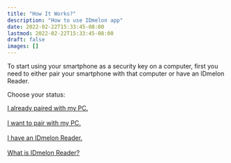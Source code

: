 ```yaml
---
title: "How It Works?"
description: "How to use IDmelon app"
date: 2022-02-22T15:33:45-08:00
lastmod: 2022-02-22T15:33:45-08:00
draft: false
images: []
---
```


To start using your smartphone as a security key on a computer, first you need to either pair your smartphone with that computer or have an IDmelon Reader.

Choose your status:

<a role="button" class="btn btn-outline-primary" href="http://docs.idmelon.com/pages/setupasecuritykey">I already paired with my PC.</a><br/><br/>
<a role="button" class="btn btn-outline-primary" href="http://docs.idmelon.com/pages/pairing/step1">I want to pair with my PC.</a><br/><br/>
<a role="button" class="btn btn-outline-primary" href="http://docs.idmelon.com/pages/setupasecuritykey">I have an IDmelon Reader.</a><br/><br/>
<a role="button" class="btn btn-outline-primary" href="http://docs.idmelon.com/pages/reader/index.html">What is IDmelon Reader?</a>

<style>@media (max-width: 480px) {.navbar, .footer { display: none; }}</style>
